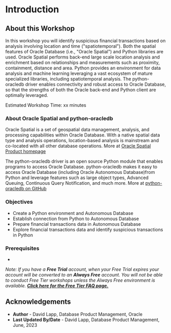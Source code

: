 # Introduction

## About this Workshop

In this workshop you will identify suspicious financial transactions based on analysis involving location and time ("spatiotemporal"). Both the spatial features of Oracle Database (i.e., "Oracle Spatial") and Python libraries are used. Oracle Spatial performs back-end large scale location analysis and enrichment  based on relationships and measurements such as proximity, containment, distance and area. Python provides an environment for data analysis and machine learning leveraging a vast ecosystem of mature specialized libraries, including spatiotemporal analysis. The python-oracledb driver enables connectivity and robust access to Oracle Database, so that the strengths of both the Oracle back-end and Python client are optimally leveraged.

Estimated Workshop Time: xx minutes

### About Oracle Spatial and python-oracledb

Oracle Spatial is a set of geospatial data management, analysis, and processing capabilities within Oracle Database. With a native spatial data type and analysis operations, location-based analysis is mainstream and co-located with all other database operations. More at [Oracle Spatial Product homepage](https://www.oracle.com/database/spatial)

The python-oracledb driver is an open source Python module that enables programs to access Oracle Database. python-oracledb makes it easy to access Oracle Database (including Oracle Autonomous Database)from Python and leverage features such as large object types, Advanced Queuing, Continuous Query Notification, and much more. More at [python-oracledb on GitHub](https://oracle.github.io/python-oracledb/)


### Objectives

- Create a Python environment and Autonomous Database
- Establish connection from Python to Autonomous Database
- Prepare financial transactions data in Autonomous Database
- Explore financial transactions data and identify suspicious transactions in Python


### Prerequisites

- 

*Note: If you have a **Free Trial** account, when your Free Trial expires your account will be converted to an **Always Free** account. You will not be able to conduct Free Tier workshops unless the Always Free environment is available. **[Click here for the Free Tier FAQ page.](https://www.oracle.com/cloud/free/faq.html)***

## Acknowledgements

- **Author** - David Lapp, Database Product Management, Oracle
- **Last Updated By/Date** - David Lapp, Database Product Management, June, 2023
